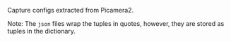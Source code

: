Capture configs extracted from Picamera2.

Note: The `json` files wrap the tuples in quotes, however, they are stored as tuples in the dictionary.